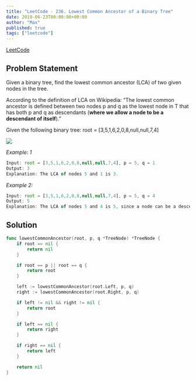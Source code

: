 ```yaml
---
title: "LeetCode - 236. Lowest Common Ancestor of a Binary Tree"
date: 2019-06-23T00:00:00+00:00
author: "Max"
published: true
tags: ["leetcode"]
---
```


[LeetCode](https://leetcode.com/problems/lowest-common-ancestor-of-a-binary-tree/)

## Problem Statement

Given a binary tree, find the lowest common ancestor (LCA) of two given nodes in the tree.

According to the definition of LCA on Wikipedia: “The lowest common ancestor is defined between two nodes p and q as the lowest node in T that has both p and q as descendants (**where we allow a node to be a descendant of itself**).”

Given the following binary tree:  root = [3,5,1,6,2,0,8,null,null,7,4]

![](https://assets.leetcode.com/uploads/2018/12/14/binarytree.png)

*Example: 1*

```js
Input: root = [3,5,1,6,2,0,8,null,null,7,4], p = 5, q = 1
Output: 3
Explanation: The LCA of nodes 5 and 1 is 3.
```

*Example 2:*

```js
Input: root = [3,5,1,6,2,0,8,null,null,7,4], p = 5, q = 4
Output: 5
Explanation: The LCA of nodes 5 and 4 is 5, since a node can be a descendant of itself according to the LCA definition.
```


## Solution

```go
func lowestCommonAncestor(root, p, q *TreeNode) *TreeNode {
	if root == nil {
		return nil
	}

	if root == p || root == q {
		return root
	}

	left := lowestCommonAncestor(root.Left, p, q)
	right := lowestCommonAncestor(root.Right, p, q)

	if left != nil && right != nil {
		return root
	}

	if left == nil {
		return right
	}

	if right == nil {
		return left
	}

	return nil
}
```
